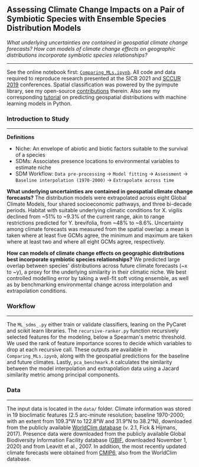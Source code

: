 ## Assessing Climate Change Impacts on a Pair of Symbiotic Species with Ensemble Species Distribution Models


*What underlying uncertainties are contained in geospatial climate change forecasts? How can models of climate change effects on geographic distributions incorporate symbiotic species relationships?*

---

See the online notebook first: [`Comparing_MLs.ipynb`](https://nbviewer.jupyter.org/github/daniel-furman/ensemble-climate-projections/blob/main/Comparing_MLs.ipynb). All code and data required to reproduce research presented at the SICB 2021 and [SCCUR 2019](https://drive.google.com/file/d/114wmqQgjkc5DHLQmVI19AvlTw4K_daYQ/view?usp=sharing) conferences. Spatial classification was powered by the pyimpute library, see my open-source [contributions](https://github.com/perrygeo/pyimpute/pull/21) therein. Also see my corresponding <a target="_blank" rel="noopener noreferrer" href="https://daniel-furman.github.io/py-sdms-tutorial/"> tutorial</a> on predicting geospatial distributions with machine learning models in Python.

### Introduction to Study
---

**Definitions**

* Niche: An envelope of abiotic and biotic factors suitable to the survival of a species
* SDMs: Associates presence locations to environmental variables to estimate niche
* SDM Workflow: `Data pre-processing` -> `Model fitting` -> `Assessment` -> `Baseline interpolation (1970-2000)` -> `Extrapolate across time`

**What underlying uncertainties are contained in geospatial climate change forecasts?** The distribution models were extrapolated across eight Global Climate Models, four shared socioeconomic pathways, and three bi-decade periods. Habitat with suitable underlying climatic conditions for X. vigilis declined from ~51% to ~9.3% of the current range, akin to range restrictions predicted for Y. brevifolia, from ~48% to ~8.6%. Uncertainty among climate forecasts was measured from the spatial overlap: a mean is taken where at least five GCMs agree, the minimum and maximum are taken where at least two and where all eight GCMs agree, respectively.

**How can models of climate change effects on geographic distributions best incorporate symbiotic species relationships?** We predicted large overlap between species' distributions across future climate forecasts (~x to ~y), a proxy for the underlying similarity in their climatic niche. We best controlled modelling error by taking a well-fit soft voting ensemble, as well as by benchmarking environmental change across interpolation and extrapolation conditions.


### Workflow

---

The `ML_sdms_.py` either train or validate classifiers, leaning on the PyCaret and scikit learn libraries. The `recursive-ranker.py` function recursively selected features for the modeling, below a Spearman's metric threshold. We used the rank of feature importance scores to decide which variables to drop at each recursive call. These outputs are available in `Comparing_MLs.ipynb`, along with the geospatial predictions for the baseline and future climates. Lastly, `pca_benchmark.R` calculates the similarity between the model interpolation and extrapolation data using a Jacard similarity metric among principal components. 



### Data

---

The input data is located in the `data/` folder. Climate information was stored in 19 bioclimatic features (2.5 arc-minute resolution; baseline 1970-2000; with an extent from 109.3°W to 122.8°W and 31.9°N to 38.2°N), downloaded from the publicly available [WorldClim database](https://www.worldclim.org) (v. 2.1, Fick & Hijmans, 2017). Presence data were downloaded from the publicly available Global Biodiversity Information Facility database ([GBIF](https://www.gbif.org), downloaded November 1, 2020) and from Leavitt et al., 2007. In addition, the most recently updated climate forecasts were obtained from [CMIP6](https://www.worldclim.org/data/cmip6/cmip6_clim2.5m.html), also from the WorldClim database. 

